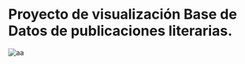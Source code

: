 # Proyecto de visualización Base de Datos de publicaciones literarias.
![aa](https://www.google.com/url?sa=i&url=https%3A%2F%2Fwww.educaciontrespuntocero.com%2Flibros%2Flibros-en-los-que-las-bibliotecas-son-las-protagonistas%2F&psig=AOvVaw0OSmEUrV7r_Jbc0HKUPCW-&ust=1650881664650000&source=images&cd=vfe&ved=0CAwQjRxqFwoTCPCxrs67rPcCFQAAAAAdAAAAABAD)